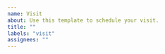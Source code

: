 ```yaml
---
name: Visit
about: Use this template to schedule your visit.
title: ""
labels: "visit"
assignees: ""
---
```


<!-- Consider this template:

Hi,

Thank you for organizing this awesome talk series!

My name is ${Alan Turing}, I am a ${mathematician} at ${National Physical Laboratory of UK}. I have read in your upcoming events that the talks ${this Friday} are really interesting to me. Since they're not marked as "private" and I've checked your schedule against mine that ${this time} works perfectly for me! May I stop by to sit in the session and chill out with you guys a little bit?

If this helps, I'd like to clarify that I'm will not be trying to hire your engineers or conduct any unwelcome behavior. As doing so would probably hinder the awesome work you guys have put out to keep these sessions public.

Here's a bit more detail
- Date & issue:
- Estimated arrival time:
- I'd like to join the pre-talk activities as well: yes / no
- I'd like to be introduced as follows:

-->
